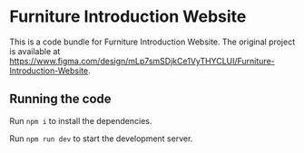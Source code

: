 
  # Furniture Introduction Website

  This is a code bundle for Furniture Introduction Website. The original project is available at https://www.figma.com/design/mLp7smSDjkCe1VyTHYCLUI/Furniture-Introduction-Website.

  ## Running the code

  Run `npm i` to install the dependencies.

  Run `npm run dev` to start the development server.
  